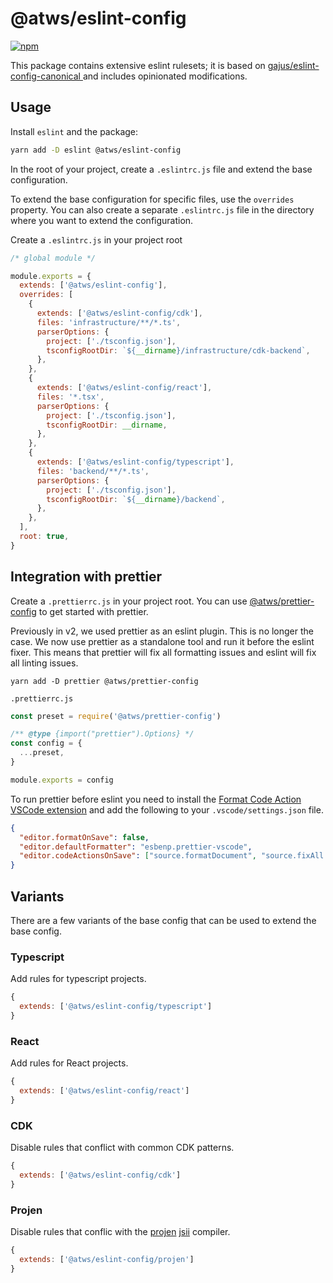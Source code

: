 # @atws/eslint-config

[![npm](https://img.shields.io/npm/v/@atws/eslint-config?style=flat-square)](https://www.npmjs.com/package/@atws/eslint-config)

This package contains extensive eslint rulesets; it is based on [gajus/eslint-config-canonical
](https://github.com/gajus/eslint-config-canonical) and includes opinionated modifications.

## Usage

Install `eslint` and the package:

```bash
yarn add -D eslint @atws/eslint-config
```

In the root of your project, create a `.eslintrc.js` file and extend the base configuration.

To extend the base configuration for specific files, use the `overrides` property. You can also create a separate `.eslintrc.js` file in the directory where you want to extend the configuration.

Create a `.eslintrc.js` in your project root

```js
/* global module */

module.exports = {
  extends: ['@atws/eslint-config'],
  overrides: [
    {
      extends: ['@atws/eslint-config/cdk'],
      files: 'infrastructure/**/*.ts',
      parserOptions: {
        project: ['./tsconfig.json'],
        tsconfigRootDir: `${__dirname}/infrastructure/cdk-backend`,
      },
    },
    {
      extends: ['@atws/eslint-config/react'],
      files: '*.tsx',
      parserOptions: {
        project: ['./tsconfig.json'],
        tsconfigRootDir: __dirname,
      },
    },
    {
      extends: ['@atws/eslint-config/typescript'],
      files: 'backend/**/*.ts',
      parserOptions: {
        project: ['./tsconfig.json'],
        tsconfigRootDir: `${__dirname}/backend`,
      },
    },
  ],
  root: true,
}
```

## Integration with prettier

Create a `.prettierrc.js` in your project root. You can use [@atws/prettier-config](https://www.npmjs.com/package/@atws/prettier-config) to get started with prettier.

Previously in v2, we used prettier as an eslint plugin. This is no longer the case. We now use prettier as a standalone tool and run it before the eslint fixer. This means that prettier will fix all formatting issues and eslint will fix all linting issues.

```properties
yarn add -D prettier @atws/prettier-config
```

`.prettierrc.js`

```js
const preset = require('@atws/prettier-config')

/** @type {import("prettier").Options} */
const config = {
  ...preset,
}

module.exports = config
```

To run prettier before eslint you need to install the [Format Code Action
VSCode extension](https://marketplace.visualstudio.com/items?itemName=rohit-gohri.format-code-action) and add the following to your `.vscode/settings.json` file.

```json
{
  "editor.formatOnSave": false,
  "editor.defaultFormatter": "esbenp.prettier-vscode",
  "editor.codeActionsOnSave": ["source.formatDocument", "source.fixAll.eslint"]
}
```

## Variants

There are a few variants of the base config that can be used to extend the base config.

### Typescript

Add rules for typescript projects.

```js
{
  extends: ['@atws/eslint-config/typescript']
}
```

### React

Add rules for React projects.

```js
{
  extends: ['@atws/eslint-config/react']
}
```

### CDK

Disable rules that conflict with common CDK patterns.

```js
{
  extends: ['@atws/eslint-config/cdk']
}
```

### Projen

Disable rules that conflic with the [projen](https://projen.io) [jsii](https://github.com/aws/jsii) compiler.

```js
{
  extends: ['@atws/eslint-config/projen']
}
```
